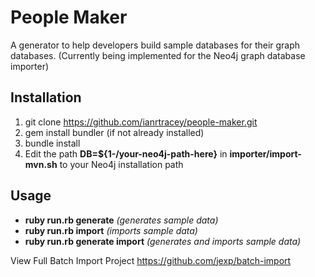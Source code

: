 # People Maker

A generator to help developers build sample databases for their graph databases.
(Currently being implemented for the Neo4j graph database importer)

## Installation
1. git clone https://github.com/ianrtracey/people-maker.git 
2. gem install bundler (if not already installed)
3. bundle install
4. Edit the path **DB=${1-/your-neo4j-path-here}** in **importer/import-mvn.sh** to your Neo4j installation path
	
## Usage
* **ruby run.rb generate** *(generates sample data)*
* **ruby run.rb import** *(imports sample data)*
* **ruby run.rb generate import** *(generates and imports sample data)* 


View Full Batch Import Project
https://github.com/jexp/batch-import


